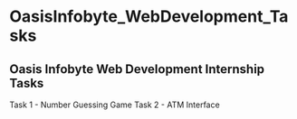 # OasisInfobyte_WebDevelopment_Tasks

## Oasis Infobyte Web Development Internship Tasks

Task 1 - Number Guessing Game
Task 2 - ATM Interface
